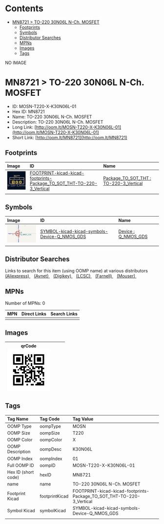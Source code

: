 



Contents
========

* [MN8721 > TO-220 30N06L N-Ch. MOSFET](#mn8721--to-220-30n06l-n-ch-mosfet)
	* [Footprints](#footprints)
	* [Symbols](#symbols)
	* [Distributor Searches](#distributor-searches)
	* [MPNs](#mpns)
	* [Images](#images)
	* [Tags](#tags)
  
NO IMAGE  
# MN8721 > TO-220 30N06L N-Ch. MOSFET

- ID: MOSN-T220-X-K30N06L-01
- Hex ID: MN8721
- Name: TO-220 30N06L N-Ch. MOSFET
- Description: TO-220 30N06L N-Ch. MOSFET
- Long Link: [http://oom.lt/MOSN-T220-X-K30N06L-01](http://oom.lt/MOSN-T220-X-K30N06L-01)
- Short Link: [http://oom.lt/MN8721](http://oom.lt/MN8721)

## Footprints
  

|Image|ID|Name|
| :--- | :--- | :--- |
|[![](https://raw.githubusercontent.com/oomlout/oomlout_OOMP_eda_V2/main/FOOTPRINT/kicad/kicad-footprints/Package_TO_SOT_THT/TO-220-3_Vertical/image_140.png)](https://github.com/oomlout/oomlout_OOMP_eda_V2/tree/main/FOOTPRINT/kicad/kicad-footprints/Package_TO_SOT_THT/TO-220-3_Vertical/)|[FOOTPRINT-kicad-kicad-footprints-Package_TO_SOT_THT-TO-220-3_Vertical](https://github.com/oomlout/oomlout_OOMP_eda_V2/tree/main/FOOTPRINT/kicad/kicad-footprints/Package_TO_SOT_THT/TO-220-3_Vertical/)|[Package_TO_SOT_THT : TO-220-3_Vertical](https://github.com/oomlout/oomlout_OOMP_eda_V2/tree/main/FOOTPRINT/kicad/kicad-footprints/Package_TO_SOT_THT/TO-220-3_Vertical/)|
||||

## Symbols
  

|Image|ID|Name|
| :--- | :--- | :--- |
|[![](https://raw.githubusercontent.com/oomlout/oomlout_OOMP_eda_V2/main/SYMBOL/kicad/kicad-symbols/Device/Q_NMOS_GDS/image_140.png)](https://github.com/oomlout/oomlout_OOMP_eda_V2/tree/main/SYMBOL/kicad/kicad-symbols/Device/Q_NMOS_GDS/)|[SYMBOL-kicad-kicad-symbols-Device-Q_NMOS_GDS](https://github.com/oomlout/oomlout_OOMP_eda_V2/tree/main/SYMBOL/kicad/kicad-symbols/Device/Q_NMOS_GDS/)|[Device : Q_NMOS_GDS](https://github.com/oomlout/oomlout_OOMP_eda_V2/tree/main/SYMBOL/kicad/kicad-symbols/Device/Q_NMOS_GDS/)|
||||

## Distributor Searches
  
Links to search for this item (using OOMP name) at various distributors  
[(Aliexpress) ](https://www.aliexpress.com/wholesale?SearchText=1117TO-220+30N06L+N-Ch.+MOSFET)&nbsp;&nbsp;&nbsp;[(Avnet) ](https://www.avnet.com/shop/us/search/TO-220+30N06L+N-Ch.+MOSFET)&nbsp;&nbsp;&nbsp;[(Digikey) ](https://www.digikey.co.uk/en/products/result?s=TO-220+30N06L+N-Ch.+MOSFET)&nbsp;&nbsp;&nbsp;[(LCSC) ](https://www.lcsc.com/search?q=TO-220+30N06L+N-Ch.+MOSFET)&nbsp;&nbsp;&nbsp;[(Farnell) ](https://uk.farnell.com/search?st=TO-220+30N06L+N-Ch.+MOSFET)&nbsp;&nbsp;&nbsp;[(Mouser) ](https://www.mouser.com/c/?q=TO-220+30N06L+N-Ch.+MOSFET)&nbsp;&nbsp;&nbsp;
## MPNs
  
Number of MPNs: 0  

|MPN|Direct Links|Search Links|
| :--- | :--- | :--- |
||||

## Images
  

|qrCode<br>[![](https://raw.githubusercontent.com/oomlout/oomlout_OOMP_parts_V2/main/MOSN/T220/X/K30N06L/01/qrCode_140.png)](https://github.com/oomlout/oomlout_OOMP_parts_V2/tree/main/MOSN/T220/X/K30N06L/01/qrCode.png)||||
| :---: | :---: | :---: | :---: |

## Tags
  

|Tag Name|Tag Code|Tag Value|
| :--- | :--- | :--- |
|OOMP Type|oompType|MOSN|
|OOMP Size|oompSize|T220|
|OOMP Color|oompColor|X|
|OOMP Description|oompDesc|K30N06L|
|OOMP Index|oompIndex|01|
|Full OOMP ID|oompID|MOSN-T220-X-K30N06L-01|
|Hex ID (short code)|hexID|MN8721|
|name|name|TO-220 30N06L N-Ch. MOSFET|
|Footprint Kicad|footprintKicad|FOOTPRINT-kicad-kicad-footprints-Package_TO_SOT_THT-TO-220-3_Vertical|
|Symbol Kicad|symbolKicad|SYMBOL-kicad-kicad-symbols-Device-Q_NMOS_GDS|
||||
